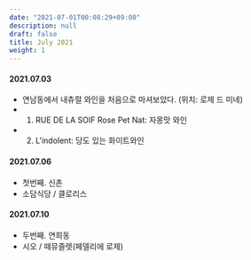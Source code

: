 ```yaml
---
date: "2021-07-01T00:08:29+09:00"
description: null
draft: false
title: July 2021
weight: 1
---
```


#### 2021.07.03
- 연남동에서 내츄럴 와인을 처음으로 마셔보았다. (위치: 로제 드 미네)
- 1. RUE DE LA SOIF Rose Pet Nat: 자몽맛 와인
- 2. L'indolent: 당도 있는 화이트와인

#### 2021.07.06
- 첫번째. 신촌
- 소담식당 / 클로리스
  
#### 2021.07.10
- 두번째. 연희동
- 시오 / 떼뮤즐렛(페델리에 로제)